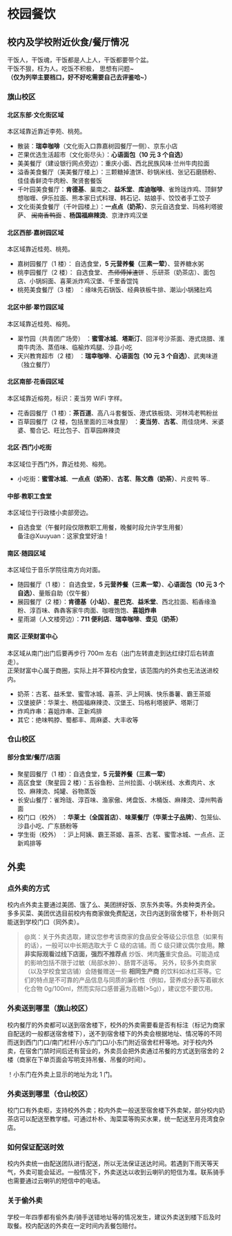 # 校园餐饮

## 校内及学校附近伙食/餐厅情况

干饭人，干饭魂，干饭都是人上人，干饭都要带个盆。  
干饭不狠，枉为人。吃饭不积极， 思想有问题~  
**（仅为列举主要档口，好不好吃需要自己去评鉴哈\~）**

### 旗山校区

#### 北区东部·文化街区域

本区域靠近靠近李苑、桃苑。

- 散装：**瑞幸咖啡**（文化街入口靠嘉树园餐厅一侧）、京东小店
- 芒果优选生活超市（文化街尽头）：**心语面包（10 元 3 个自选）**
- 美美餐厅（建设银行网点旁边）：重庆小面、西北民族风味·兰州牛肉拉面
- 溢香美食餐厅（美美餐厅楼上）：三颗糖掉渣饼、砂锅米线、张记石磨肠粉、佳佳香鲜烫牛肉粉、聚贤套餐饭
- 千叶园美食餐厅：**肯德基**、巢南之、**益禾堂**、**库迪咖啡**、雀玲珑炸鸡、顶鲜梦想咖喱、伊乐拉面、熊本家日式料理、韩石记、姑娘手、饺饺者手工饺子
- 文化街美食餐厅（千叶园楼上）：**一点点（奶茶）**、京元自选食堂、玛格利塔披萨、 ~~闽南香鸭面~~ 、**杨国福麻辣烫**、京津炸鸡汉堡

#### 北区西部·嘉树园区域

本区域靠近桂苑、桃苑。

- 嘉树园餐厅（1 楼）： 自选食堂，**5 元营养餐（三素一荤）**、营养糖水粥
- 桃李园餐厅（2 楼）： 自选食堂、 ~~杰师傅掉渣饼~~ 、乐研茶（奶茶店）、面包店、小锅焖面、喜莱派炸鸡汉堡、千里香馄饨
- 桃苑美食餐厅（3 楼） ：缘味先石锅饭、经典铁板牛排、潮汕小锅猪肚鸡

#### 北区中部·翠竹园区域

本区域靠近桂苑、榕苑。

- 翠竹园（共青团广场旁） ：**蜜雪冰城**、**塔斯汀**、回洋号沙茶面、港式烧腊、淮南牛肉汤、蒸佰味、临榆炸鸡腿、沙县小吃
- 天兴教育超市（2 楼） ：**瑞幸咖啡**、**心语面包（10 元 3 个自选）**、武夷味道（独立餐厅）

#### 北区南部·花香园区域

本区域靠近榕苑，标识：麦当劳 WiFi 字样。

- 花香园餐厅（1 楼）：**茶百道**、高八斗套餐饭、港式铁板烧、河林鸿老鸭粉丝
- 百草园餐厅（2 楼，包括里面的三味食屋） ：**麦当劳**、**古茗**、雨佳烧烤、米婆婆、蜀合记、旺比包子、百草园麻辣烫

#### 北区·西门小吃街

本区域位于西门外，靠近桂苑、榕苑。

- 小吃街：**蜜雪冰城**、**一点点（奶茶）**、**古茗**、**陈文鼎（奶茶）**、片皮鸭 等..

#### 中部·教职工食堂

本区域位于行政楼小卖部旁边。

- 自选食堂（午餐时段仅限教职工用餐，晚餐时段允许学生用餐）  
备注@Xuuyuan：这家食堂好油！

#### 南区·随园区域

本区域位于音乐学院往南方向对面。

- 随园餐厅（1 楼）： 自选食堂，**5 元营养餐（三素一荤）**、**心语面包（10 元 3 个自选）**、量贩自助（仅午餐）
- 展园餐厅（2 楼）：**肯德基（小站）**、**星巴克**、**益禾堂**、西北拉面、稻香缘渔粉、淳百味、犇犇客家牛肉面、咖喱饱饱、**喜姐炸串**
- 星雨湖（人文楼旁边）：**711 便利店**、**瑞幸咖啡**、**壶见（奶茶）**

#### 南区·正荣财富中心

本区域从南门出门后要再步行 700m 左右（出门左转直走到达红绿灯后右转直走）。  
正荣财富中心属于商圈，实际上并不算校内食堂，该范围内的外卖也无法送进校内。

- 奶茶：古茗、益禾堂、蜜雪冰城、喜茶、沪上阿姨、快乐番薯、霸王茶姬
- 汉堡披萨：华莱士、杨国福麻辣烫、汉堡王、玛格利塔披萨、塔斯汀
- 炸鸡炸串：喜姐炸串、正新鸡排
- 其它：绝味鸭脖、蜀都丰、周麻婆、大丰收等

### 仓山校区

#### 部分食堂/餐厅/店面

- 聚星园餐厅（1 楼）：自选食堂，**5 元营养餐（三素一荤）**
- 高区食堂（聚星园 2 楼）：五谷鱼粉、兰州拉面、小锅米线、水煮肉片、水饺、麻辣烫、炖罐、谷物蒸饭
- 长安山餐厅：雀玲珑、淳百味、渔家傲、烤盘饭、木桶饭、麻辣烫、漳州鸭香面
- 校门口（校外） ：**华莱士（全国首店）**、**味莱餐厅（华莱士子品牌）**、包笼仙、沙县小吃、广东肠粉等
- 学生街（校外） ：沪上阿姨、霸王茶姬、喜茶、古茗、蜜雪冰城、一点点、正新鸡排等

## 外卖

### 点外卖的方式

校内点外卖主要通过美团、饿了么、美团拼好饭、京东外卖等。外卖种类齐全。  
多多买菜、美团优选目前校内有商家做免费配送，次日内送到宿舍楼下，朴朴则只能送到学校门口（同外卖）。

> @岚：关于外卖选取，建议您参考该商家的食品安全等级公示信息（如果有的话），一般可以中长期选取大于 C 级的店铺。而 C 级只建议偶尔食用。**除非实际观看过线下店面，强烈不推荐点** 炒饭、烤肉[等](https://www.bilibili.com/video/BV1zS421Q7Nf/)重灾食品。可能造成的影响包括不限于过敏（局部水肿）、肠胃不适等。
> 另外，较多外卖商家（以及学校食堂店铺）会随餐赠送一些 **相同生产商** 的饮料如冰红茶等。它们的特点是不可靠的产品信息与同质的廉价性（例如，营养成分表写着碳水化合物 0g/100ml，然而实际口感普遍为高糖(>5g)），建议您不要饮用。

### 外卖送到哪里（旗山校区）

校内餐厅的外卖都可以送到宿舍楼下，校外的外卖需要看是否有标注（标记为商家自配送的一般都送宿舍楼下），送不到宿舍楼下的外卖会根据地址、情况等的不同而送到西门门口/南门栏杆/小东门门口/小东门附近宿舍栏杆等地。对于校内外卖，在宿舍门禁时间后还有营业的，外卖员会把外卖通过吊餐的方式送到宿舍的 2 楼（商家在下单页面会写明支持吊餐、吊餐的时间）。

！小东门在外卖上显示的地址为北 1 门。

### 外卖送到哪里（仓山校区）

校门口有外卖柜，支持校外外卖；校内外卖一般送至宿舍楼下外卖架，部分校内奶茶店可以配送至教学楼。可通过朴朴、淘菜菜等购买水果，统一配送至月亮湾食杂店。

### 如何保证配送时效

校内外卖统一由配送团队进行配送，所以无法保证送达时间。若遇到下雨天等天气，外卖可能会延迟。一般情况下，外卖送达以收到云喇叭的短信为准。联系骑手也需要通过云喇叭的短信中的电话。

### 关于偷外卖

学校一年四季都有偷外卖/骑手送错地址等的情况发生，建议外卖送到楼下后及时取餐。校内配送的外卖在一定时间内丢餐包赔付。
